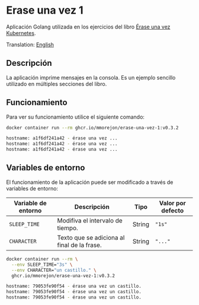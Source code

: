 # Erase una vez 1

Aplicación Golang utilizada en los ejercicios del libro [Érase una vez Kubernetes](https://leanpub.com/erase-una-vez-kubernetes).

Translation: [English](README_en.md)

## Descripción

La aplicación imprime mensajes en la consola. Es un ejemplo sencillo utilizado en múltiples secciones del libro.

## Funcionamiento

Para ver su funcionamiento utilice el siguiente comando:

```bash
docker container run --rm ghcr.io/mmorejon/erase-una-vez-1:v0.3.2

hostname: a1f6df241a42 - érase una vez ...
hostname: a1f6df241a42 - érase una vez ...
hostname: a1f6df241a42 - érase una vez ...
```

## Variables de entorno

El funcionamiento de la aplicación puede ser modificado a través de variables de entorno:

|Variable de entorno|Descripción|Tipo|Valor por defecto|
|--|---|---|---|
|`SLEEP_TIME`| Modifiva el intervalo de tiempo.|String|`"1s"`|
|`CHARACTER`| Texto que se adiciona al final de la frase.|String|`"..."`|

```bash
docker container run --rm \
  --env SLEEP_TIME="3s" \
  --env CHARACTER="un castillo." \
  ghcr.io/mmorejon/erase-una-vez-1:v0.3.2

hostname: 79053fe90f54 - érase una vez un castillo.
hostname: 79053fe90f54 - érase una vez un castillo.
hostname: 79053fe90f54 - érase una vez un castillo.
```
